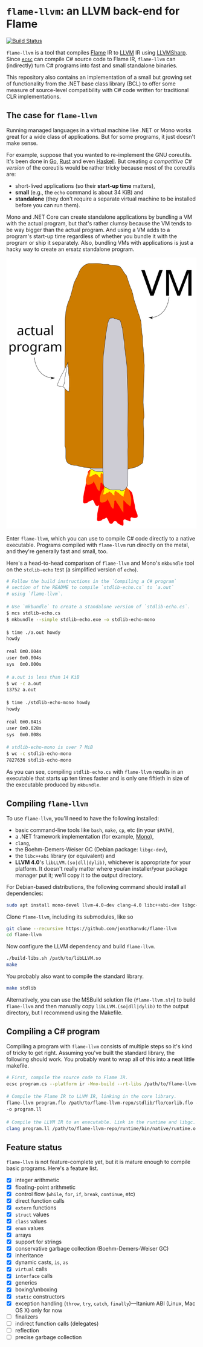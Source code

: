 # `flame-llvm`: an LLVM back-end for Flame

[![Build Status](https://travis-ci.org/jonathanvdc/flame-llvm.svg?branch=master)](https://travis-ci.org/jonathanvdc/flame-llvm)

`flame-llvm` is a tool that compiles [Flame](https://github.com/jonathanvdc/Flame) IR to [LLVM](http://llvm.org) IR using [LLVMSharp](https://github.com/Microsoft/LLVMSharp). Since [`ecsc`](https://github.com/jonathanvdc/ecsc) can compile C# source code to Flame IR, `flame-llvm` can (indirectly) turn C# programs into fast and small standalone binaries.

This repository also contains an implementation of a small but growing set of functionality from the .NET base class library (BCL) to offer some measure of source-level compatibility with C# code written for traditional CLR implementations.

## The case for `flame-llvm`

Running managed languages in a virtual machine like .NET or Mono works great for a wide class of applications. But for some programs, it just doesn't make sense.

For example, suppose that you wanted to re-implement the GNU coreutils. It's been done in [Go](https://github.com/ericlagergren/go-coreutils), [Rust](https://github.com/uutils/coreutils) and even [Haskell](https://github.com/mrak/coreutils.hs). But creating *a competitive C# version* of the coreutils would be rather tricky because most of the coreutils are:
  * short-lived applications (so their **start-up time** matters),
  * **small** (e.g., the `echo` command is about 34 KiB) and
  * **standalone** (they don't require a separate virtual machine to be installed before you can run them).

Mono and .NET Core can create standalone applications by bundling a VM with the actual program, but that's rather clumsy because the VM tends to be way bigger than the actual program. And using a VM adds to a program's start-up time regardless of whether you bundle it with the program or ship it separately. Also, bundling VMs with applications is just a hacky way to create an ersatz standalone program.

![Bundled application](doc/bundled-application.svg)

Enter `flame-llvm`, which you can use to compile C# code directly to a native executable. Programs compiled with `flame-llvm` run directly on the metal, and they're generally fast and small, too.

Here's a head-to-head comparison of `flame-llvm` and Mono's `mkbundle` tool on the `stdlib-echo` test (a simplified version of `echo`).

```bash
# Follow the build instructions in the `Compiling a C# program`
# section of the README to compile `stdlib-echo.cs` to `a.out`
# using `flame-llvm`.

# Use `mkbundle` to create a standalone version of `stdlib-echo.cs`.
$ mcs stdlib-echo.cs
$ mkbundle --simple stdlib-echo.exe -o stdlib-echo-mono

$ time ./a.out howdy
howdy

real 0m0.004s
user 0m0.004s
sys  0m0.000s

# a.out is less than 14 KiB
$ wc -c a.out
13752 a.out

$ time ./stdlib-echo-mono howdy
howdy

real 0m0.041s
user 0m0.028s
sys  0m0.008s

# stdlib-echo-mono is over 7 MiB
$ wc -c stdlib-echo-mono
7827636 stdlib-echo-mono
```

As you can see, compiling `stdlib-echo.cs` with `flame-llvm` results in an executable that starts up ten times faster and is only one fiftieth in size of the executable produced by `mkbundle`. 

## Compiling `flame-llvm`

To use `flame-llvm`, you'll need to have the following installed:

  * basic command-line tools like `bash`, `make`, `cp`, etc (in your `$PATH`),
  * a .NET framework implementation (for example, [Mono](http://www.mono-project.com/)),
  * `clang`,
  * the Boehm-Demers-Weiser GC (Debian package: `libgc-dev`),
  * the `libc++abi` library (or equivalent) and
  * **LLVM 4.0**'s `libLLVM.(so|dll|dylib)`, whichever is appropriate for your platform. It doesn't really matter where you/an installer/your package manager put it; we'll copy it to the output directory.

For Debian-based distributions, the following command should install all dependencies:

```bash
sudo apt install mono-devel llvm-4.0-dev clang-4.0 libc++abi-dev libgc-dev
```

Clone `flame-llvm`, including its submodules, like so

```bash
git clone --recursive https://github.com/jonathanvdc/flame-llvm
cd flame-llvm
```

Now configure the LLVM dependency and build `flame-llvm`.

```bash
./build-libs.sh /path/to/libLLVM.so
make
```

You probably also want to compile the standard library.

```bash
make stdlib
```

Alternatively, you can use the MSBuild solution file (`flame-llvm.sln`) to build `flame-llvm` and then manually copy `libLLVM.(so|dll|dylib)` to the output directory, but I recommend using the Makefile.

## Compiling a C# program

Compiling a program with `flame-llvm` consists of multiple steps so it's kind of tricky to get right. Assuming you've built the standard library, the following should work. You probably want to wrap all of this into a neat little makefile.

```bash
# First, compile the source code to Flame IR.
ecsc program.cs --platform ir -Wno-build --rt-libs /path/to/flame-llvm-repo/stdlib/bin/flo/corlib.flo -o program.flo

# Compile the Flame IR to LLVM IR, linking in the core library.
flame-llvm program.flo /path/to/flame-llvm-repo/stdlib/flo/corlib.flo --platform llvm -Wno-build --rt-libs /path/to/flame-llvm-repo/runtime/bin/flo/runtime.flo
-o program.ll

# Compile the LLVM IR to an executable. Link in the runtime and libgc.
clang program.ll /path/to/flame-llvm-repo/runtime/bin/native/runtime.o -lgc -lc++abi -Wno-override-module -o a.out
```

## Feature status

`flame-llvm` is not feature-complete yet, but it is mature enough to compile basic programs. Here's a feature list.

  - [x] integer arithmetic
  - [x] floating-point arithmetic
  - [x] control flow (`while`, `for`, `if`, `break`, `continue`, etc)
  - [x] direct function calls
  - [x] `extern` functions
  - [x] `struct` values
  - [x] `class` values
  - [x] `enum` values
  - [x] arrays
  - [x] support for strings
  - [x] conservative garbage collection (Boehm-Demers-Weiser GC)
  - [x] inheritance
  - [x] dynamic casts, `is`, `as`
  - [x] `virtual` calls
  - [x] `interface` calls
  - [x] generics
  - [x] boxing/unboxing
  - [x] `static` constructors
  - [x] exception handling (`throw`, `try`, `catch`, `finally`)&mdash;Itanium ABI (Linux, Mac OS X) only for now
  - [ ] finalizers
  - [ ] indirect function calls (delegates)
  - [ ] reflection
  - [ ] precise garbage collection
